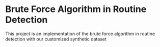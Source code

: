 # Brute Force Algorithm in Routine Detection

This project is an implementation of the brute force algorithm in routine detection with our customized synthetic dataset